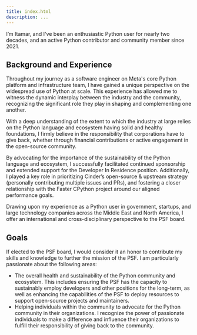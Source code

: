```yaml
---
title: index.html
description: ...
---
```


I’m Itamar, and I've been an enthusiastic Python user for nearly two decades, and an active Python contributor and community member since 2021\.


## Background and Experience


Throughout my journey as a software engineer on Meta's core Python platform and infrastructure team, I have gained a unique perspective on the widespread use of Python at scale. This experience has allowed me to witness the dynamic interplay between the industry and the community, recognizing the significant role they play in shaping and complementing one another. 


With a deep understanding of the extent to which the industry at large relies on the Python language and ecosystem having solid and healthy foundations, I firmly believe in the responsibility that corporations have to give back, whether through financial contributions or active engagement in the open\-source community.


By advocating for the importance of the sustainability of the Python language and ecosystem, I successfully facilitated continued sponsorship and extended support for the Developer In Residence position. Additionally, I played a key role in prioritizing Cinder’s open\-source \& upstream strategy (personally contributing multiple issues and PRs), and fostering a closer relationship with the Faster CPython project around our aligned performance goals.


Drawing upon my experience as a Python user in government, startups, and large technology companies across the Middle East and North America, I offer an international and cross\-disciplinary perspective to the PSF board.


## Goals


If elected to the PSF board, I would consider it an honor to contribute my skills and knowledge to further the mission of the PSF. I am particularly passionate about the following areas:


* The overall health and sustainability of the Python community and ecosystem. This includes ensuring the PSF has the capacity to sustainably employ developers and other positions for the long\-term, as well as enhancing the capabilities of the PSF to deploy resources to support open\-source projects and maintainers.
* Helping individuals within the community to advocate for the Python community in their organizations. I recognize the power of passionate individuals to make a difference and influence their organizations to fulfill their responsibility of giving back to the community.



